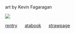 art by Kevin Fagaragan

![](https://files.catbox.moe/526rpf.gif)

[rentry](https://rentry.co/drneocortex) ⠀⠀[atabook](https://darkcarnival.atabook.org/) ⠀⠀[strawpage](https://huntsmansniper.straw.page/)
